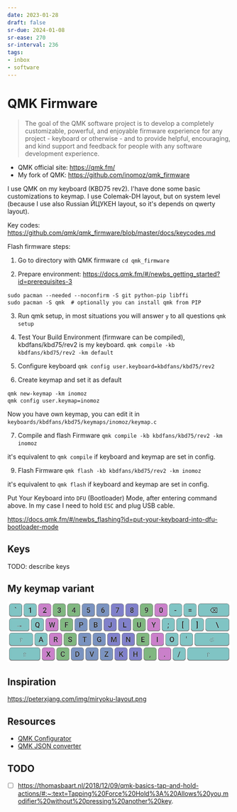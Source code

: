 ```yaml
---
date: 2023-01-28
draft: false
sr-due: 2024-01-08
sr-ease: 270
sr-interval: 236
tags:
- inbox
- software
---
```


# QMK Firmware

> The goal of the QMK software project is to develop a completely customizable,
> powerful, and enjoyable firmware experience for any project - keyboard or
> otherwise - and to provide helpful, encouraging, and kind support and feedback
> for people with any software development experience.

- QMK official site: https://qmk.fm/
- My fork of QMK: https://github.com/inomoz/qmk_firmware

I use QMK on my keyboard (KBD75 rev2). I'have done some basic customizations to
keymap. I use Colemak-DH layout, but on system level (because I use also Russian
ЙЦУКЕН layout, so it's depends on qwerty layout).

Key codes: https://github.com/qmk/qmk_firmware/blob/master/docs/keycodes.md

Flash firmware steps:

1. Go to directory with QMK firmware `cd qmk_firmware`

2. Prepare environment:
   https://docs.qmk.fm/#/newbs_getting_started?id=prerequisites-3

```
sudo pacman --needed --noconfirm -S git python-pip libffi
sudo pacman -S qmk  # optionally you can install qmk from PIP
```

3. Run qmk setup, in most situations you will answer `y` to all questions
   `qmk setup`

4. Test Your Build Environment (firmware can be compiled), kbdfans/kbd75/rev2 is
   my keyboard. `qmk compile -kb kbdfans/kbd75/rev2 -km default`

5. Configure keyboard `qmk config user.keyboard=kbdfans/kbd75/rev2`

6. Create keymap and set it as default

```
qmk new-keymap -km inomoz
qmk config user.keymap=inomoz
```

Now you have own keymap, you can edit it in
`keyboards/kbdfans/kbd75/keymaps/inomoz/keymap.c`

7. Compile and flash Firmware `qmk compile -kb kbdfans/kbd75/rev2 -km inomoz`

it's equivalent to `qmk compile` if keyboard and keymap are set in config.

9. Flash Firmware `qmk flash -kb kbdfans/kbd75/rev2 -km inomoz`

it's equivalent to `qmk flash` if keyboard and keymap are set in config.

Put Your Keyboard into `DFU` (Bootloader) Mode, after entering command above. In
my case I need to hold `ESC` and plug USB cable.

https://docs.qmk.fm/#/newbs_flashing?id=put-your-keyboard-into-dfu-bootloader-mode

## Keys

TODO: describe keys

## My keymap variant

![Colemak-DH ANSI](./img/Colemak-DH_ANSI.png)

## Inspiration

https://peterxjang.com/img/miryoku-layout.png

## Resources

- [QMK Configurator](https://config.qmk.fm/#/kbdfans/kbd75/rev2/LAYOUT)
- [QMK JSON converter](https://jhelvy.shinyapps.io/qmkjsonconverter/)

## TODO

- [ ] https://thomasbaart.nl/2018/12/09/qmk-basics-tap-and-hold-actions/#:~:text=Tapping%20Force%20Hold%3A%20Allows%20you,modifier%20without%20pressing%20another%20key.